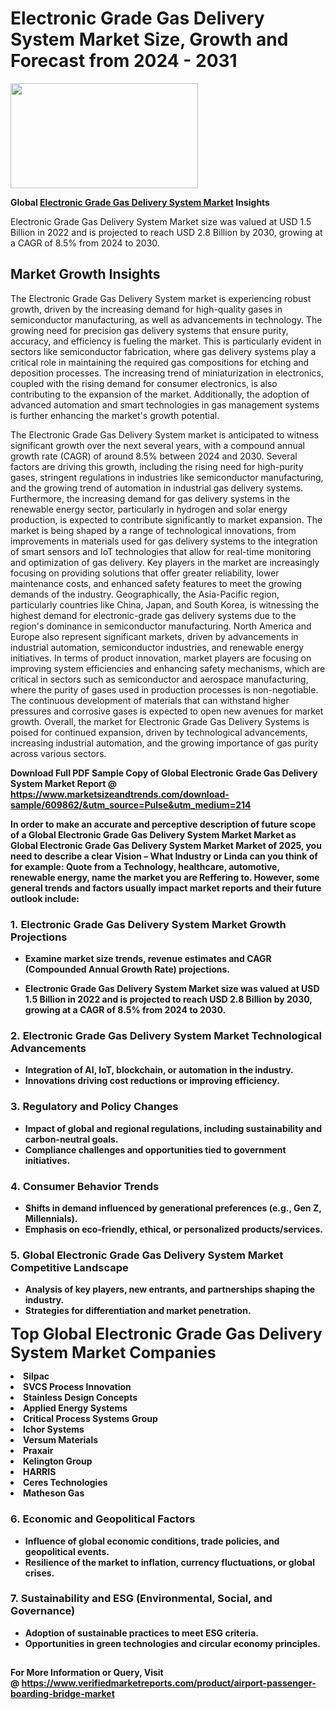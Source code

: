 <H1>Electronic Grade Gas Delivery System Market Size, Growth and Forecast from 2024 - 2031</H1><img class="aligncenter size-medium wp-image-584254" src="https://thirdeyenews.in/wp-content/uploads/2024/09/Global-Market-Research-300x168.jpeg" alt="" width="300" height="168" /><p><strong>Global&nbsp;<a href="https://www.marketsizeandtrends.com/download-sample/609862/&amp;utm_source=Pulse&amp;utm_medium=214">Electronic Grade Gas Delivery System Market</a> Insights</strong></p><p>Electronic Grade Gas Delivery System Market size was valued at USD 1.5 Billion in 2022 and is projected to reach USD 2.8 Billion by 2030, growing at a CAGR of 8.5% from 2024 to 2030.</p><p><h2>Market Growth Insights</h2> <p>The Electronic Grade Gas Delivery System market is experiencing robust growth, driven by the increasing demand for high-quality gases in semiconductor manufacturing, as well as advancements in technology. The growing need for precision gas delivery systems that ensure purity, accuracy, and efficiency is fueling the market. This is particularly evident in sectors like semiconductor fabrication, where gas delivery systems play a critical role in maintaining the required gas compositions for etching and deposition processes. The increasing trend of miniaturization in electronics, coupled with the rising demand for consumer electronics, is also contributing to the expansion of the market. Additionally, the adoption of advanced automation and smart technologies in gas management systems is further enhancing the market's growth potential.</p> <p><strong></strong></p> <p>The Electronic Grade Gas Delivery System market is anticipated to witness significant growth over the next several years, with a compound annual growth rate (CAGR) of around 8.5% between 2024 and 2030. Several factors are driving this growth, including the rising need for high-purity gases, stringent regulations in industries like semiconductor manufacturing, and the growing trend of automation in industrial gas delivery systems. Furthermore, the increasing demand for gas delivery systems in the renewable energy sector, particularly in hydrogen and solar energy production, is expected to contribute significantly to market expansion. The market is being shaped by a range of technological innovations, from improvements in materials used for gas delivery systems to the integration of smart sensors and IoT technologies that allow for real-time monitoring and optimization of gas delivery. Key players in the market are increasingly focusing on providing solutions that offer greater reliability, lower maintenance costs, and enhanced safety features to meet the growing demands of the industry. Geographically, the Asia-Pacific region, particularly countries like China, Japan, and South Korea, is witnessing the highest demand for electronic-grade gas delivery systems due to the region's dominance in semiconductor manufacturing. North America and Europe also represent significant markets, driven by advancements in industrial automation, semiconductor industries, and renewable energy initiatives. In terms of product innovation, market players are focusing on improving system efficiencies and enhancing safety mechanisms, which are critical in sectors such as semiconductor and aerospace manufacturing, where the purity of gases used in production processes is non-negotiable. The continuous development of materials that can withstand higher pressures and corrosive gases is expected to open new avenues for market growth. Overall, the market for Electronic Grade Gas Delivery Systems is poised for continued expansion, driven by technological advancements, increasing industrial automation, and the growing importance of gas purity across various sectors.</p> <p><strong></p><p><span class=""><strong>Download Full PDF Sample Copy of Global Electronic Grade Gas Delivery System Market Report</strong> @ <a href="https://www.marketsizeandtrends.com/download-sample/609862/&amp;utm_source=Pulse&amp;utm_medium=214" target="_blank">https://www.marketsizeandtrends.com/download-sample/609862/&amp;utm_source=Pulse&amp;utm_medium=214</a></span></p><p>In order to make an accurate and perceptive description of future scope of a Global&nbsp;Electronic Grade Gas Delivery System Market Market as Global&nbsp;Electronic Grade Gas Delivery System Market Market of 2025, you need to describe a clear Vision &ndash; What Industry or Linda can you think of for example: Quote from a Technology, healthcare, automotive, renewable energy, name the market you are Reffering to. However, some general trends and factors usually impact market reports and their future outlook include:</p><h3>1.&nbsp;<strong>Electronic Grade Gas Delivery System Market Growth Projections</strong></h3><ul><li>Examine market size trends, revenue estimates and CAGR (Compounded Annual Growth Rate) projections.</li><li><p>Electronic Grade Gas Delivery System Market size was valued at USD 1.5 Billion in 2022 and is projected to reach USD 2.8 Billion by 2030, growing at a CAGR of 8.5% from 2024 to 2030.</p></li></ul><h3>2.&nbsp;<strong>Electronic Grade Gas Delivery System Market Technological Advancements</strong></h3><ul><li>Integration of AI, IoT, blockchain, or automation in the industry.</li><li>Innovations driving cost reductions or improving efficiency.</li></ul><h3>3.&nbsp;<strong>Regulatory and Policy Changes</strong></h3><ul><li>Impact of global and regional regulations, including sustainability and carbon-neutral goals.</li><li>Compliance challenges and opportunities tied to government initiatives.</li></ul><h3>4.&nbsp;<strong>Consumer Behavior Trends</strong></h3><ul><li>Shifts in demand influenced by generational preferences (e.g., Gen Z, Millennials).</li><li>Emphasis on eco-friendly, ethical, or personalized products/services.</li></ul><h3>5.&nbsp;<strong>Global Electronic Grade Gas Delivery System Market Competitive Landscape</strong></h3><ul><li>Analysis of key players, new entrants, and partnerships shaping the industry.</li><li>Strategies for differentiation and market penetration.</li></ul><p data-pm-slice="1 1 []"><span style="color: inherit; font-family: inherit; font-size: 25px;">Top Global Electronic Grade Gas Delivery System Market Companies</span></p><div class="" data-test-id=""><p><li>Silpac</li><li> SVCS Process Innovation</li><li> Stainless Design Concepts</li><li> Applied Energy Systems</li><li> Critical Process Systems Group</li><li> Ichor Systems</li><li> Versum Materials</li><li> Praxair</li><li> Kelington Group</li><li> HARRIS</li><li> Ceres Technologies</li><li> Matheson Gas</li></p></div><h3>6.&nbsp;<strong>Economic and Geopolitical Factors</strong></h3><ul><li>Influence of global economic conditions, trade policies, and geopolitical events.</li><li>Resilience of the market to inflation, currency fluctuations, or global crises.</li></ul><h3>7.&nbsp;<strong>Sustainability and ESG (Environmental, Social, and Governance)</strong></h3><ul><li>Adoption of sustainable practices to meet ESG criteria.</li><li>Opportunities in green technologies and circular economy principles.</li></ul><h2><strong style="font-size: 14px;">For More Information or Query, Visit @&nbsp;</strong><a style="background-color: #ffffff; font-size: 14px;" href="https://www.marketsizeandtrends.com/report/electronic-grade-gas-delivery-system-market/" target="_blank">https://www.verifiedmarketreports.com/product/airport-passenger-boarding-bridge-market</a></h2>
